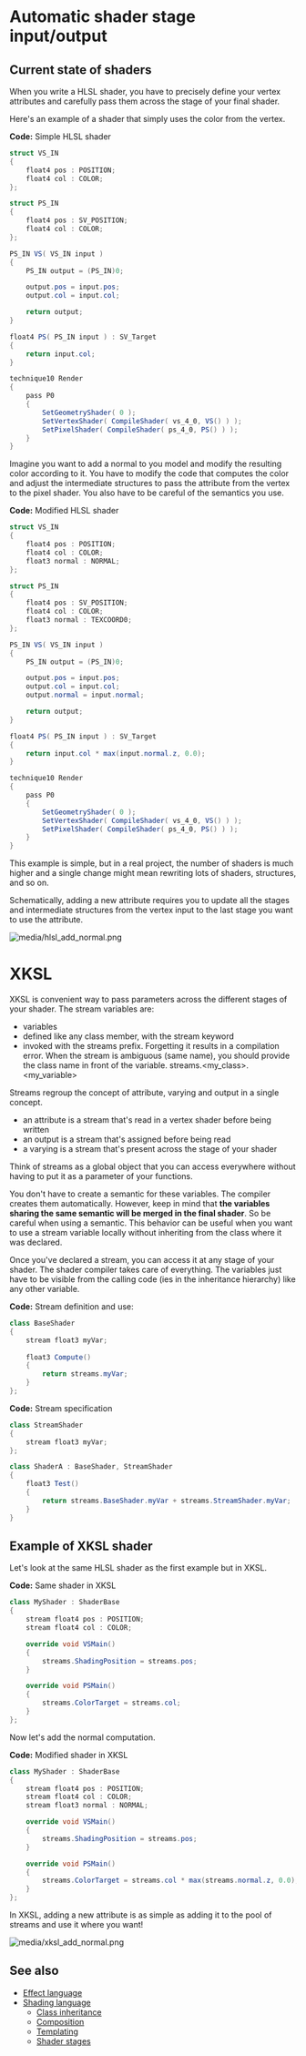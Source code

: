# Automatic shader stage input/output

## Current state of shaders

When you write a HLSL shader, you have to precisely define your vertex attributes and carefully pass them across the stage of your final shader.

Here's an example of a shader that simply uses the color from the vertex.

**Code:** Simple HLSL shader

```cs
struct VS_IN
{
	float4 pos : POSITION;
	float4 col : COLOR;
};

struct PS_IN
{
	float4 pos : SV_POSITION;
	float4 col : COLOR;
};

PS_IN VS( VS_IN input )
{
	PS_IN output = (PS_IN)0;

	output.pos = input.pos;
	output.col = input.col;

	return output;
}

float4 PS( PS_IN input ) : SV_Target
{
	return input.col;
}

technique10 Render
{
	pass P0
	{
		SetGeometryShader( 0 );
		SetVertexShader( CompileShader( vs_4_0, VS() ) );
		SetPixelShader( CompileShader( ps_4_0, PS() ) );
	}
}
```

Imagine you want to add a normal to you model and modify the resulting color according to it. You have to modify the code that computes the color and adjust the intermediate structures to pass the attribute from the vertex to the pixel shader. You also have to be careful of the semantics you use.

**Code:** Modified HLSL shader

```cs
struct VS_IN
{
	float4 pos : POSITION;
	float4 col : COLOR;
	float3 normal : NORMAL;
};

struct PS_IN
{
	float4 pos : SV_POSITION;
	float4 col : COLOR;
	float3 normal : TEXCOORD0;
};

PS_IN VS( VS_IN input )
{
	PS_IN output = (PS_IN)0;

	output.pos = input.pos;
	output.col = input.col;
	output.normal = input.normal;

	return output;
}

float4 PS( PS_IN input ) : SV_Target
{
	return input.col * max(input.normal.z, 0.0);
}

technique10 Render
{
	pass P0
	{
		SetGeometryShader( 0 );
		SetVertexShader( CompileShader( vs_4_0, VS() ) );
		SetPixelShader( CompileShader( ps_4_0, PS() ) );
	}
}
```

This example is simple, but in a real project, the number of shaders is much higher and a single change might mean rewriting lots of shaders, structures, and so on.

Schematically, adding a new attribute requires you to update all the stages and intermediate structures from the vertex input to the last stage you want to use the attribute.

![media/hlsl_add_normal.png](media/hlsl_add_normal.png) 

# XKSL

XKSL is convenient way to pass parameters across the different stages of your shader. The stream variables are:

- variables
- defined like any class member, with the stream keyword
- invoked with the streams prefix. Forgetting it results in a compilation error. When the stream is ambiguous (same name), you should provide the class name in front of the variable. streams.<my_class>.<my_variable>

Streams regroup the concept of attribute, varying and output in a single concept.

- an attribute is a stream that's read in a vertex shader before being written
- an output is a stream that's assigned before being read
- a varying is a stream that's present across the stage of your shader

Think of streams as a global object that you can access everywhere without having to put it as a parameter of your functions.

You don't have to create a semantic for these variables. The compiler creates them automatically. However, keep in mind that **the variables sharing the same semantic will be merged in the final shader**. So be careful when using a semantic. This behavior can be useful when you want to use a stream variable locally without inheriting from the class where it was declared.

Once you've declared a stream, you can access it at any stage of your shader. The shader compiler takes care of everything. The variables just have to be visible from the calling code (ies in the inheritance hierarchy) like any other variable.

**Code:** Stream definition and use:

```cs
class BaseShader
{
	stream float3 myVar;
 
	float3 Compute()
	{
		return streams.myVar;
	}
};
```

**Code:** Stream specification

```cs
class StreamShader
{
	stream float3 myVar;
};

class ShaderA : BaseShader, StreamShader
{
	float3 Test()
	{
		return streams.BaseShader.myVar + streams.StreamShader.myVar;
	}
}
```

## Example of XKSL shader

Let's look at the same HLSL shader as the first example but in XKSL.

**Code:** Same shader in XKSL

```cs
class MyShader : ShaderBase
{
	stream float4 pos : POSITION;
	stream float4 col : COLOR;

	override void VSMain()
	{
		streams.ShadingPosition = streams.pos;
	}

	override void PSMain()
	{
		streams.ColorTarget = streams.col;
	}
};
```

Now let's add the normal computation.

**Code:** Modified shader in XKSL

```cs
class MyShader : ShaderBase
{
	stream float4 pos : POSITION;
	stream float4 col : COLOR;
	stream float3 normal : NORMAL;

	override void VSMain()
	{
		streams.ShadingPosition = streams.pos;
	}

	override void PSMain()
	{
		streams.ColorTarget = streams.col * max(streams.normal.z, 0.0);
	}
};
```

In XKSL, adding a new attribute is as simple as adding it to the pool of streams and use it where you want!

![media/xksl_add_normal.png](media/xksl_add_normal.png) 

## See also

* [Effect language](effect-language.md)
* [Shading language](shading-language/index.md)
    - [Class inheritance](classes-mixins-and-inheritance.md)
    - [Composition](composition.md)
    - [Templating](template.md)
	- [Shader stages](shader-stages.md)